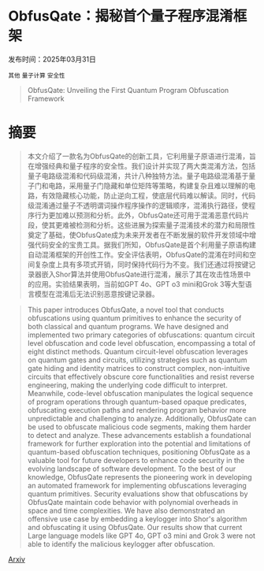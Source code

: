 # ObfusQate：揭秘首个量子程序混淆框架

发布时间：2025年03月31日

`其他` `量子计算` `安全性`

> ObfusQate: Unveiling the First Quantum Program Obfuscation Framework

# 摘要

> 本文介绍了一款名为ObfusQate的创新工具，它利用量子原语进行混淆，旨在增强经典和量子程序的安全性。我们设计并实现了两大类混淆方法，包括量子电路级混淆和代码级混淆，共计八种独特方法。量子电路级混淆基于量子门和电路，采用量子门隐藏和单位矩阵等策略，构建复杂且难以理解的电路，有效隐藏核心功能，防止逆向工程，使底层代码难以解读。同时，代码级混淆通过量子不透明谓词操作程序操作的逻辑顺序，混淆执行路径，使程序行为更加难以预测和分析。此外，ObfusQate还可用于混淆恶意代码片段，使其更难被检测和分析。这些进展为探索量子混淆技术的潜力和局限性奠定了基础，使ObfusQate成为未来开发者在不断发展的软件开发领域中增强代码安全的宝贵工具。据我们所知，ObfusQate是首个利用量子原语构建自动混淆框架的开创性工作。安全评估表明，ObfusQate的混淆在时间和空间复杂度上具有多项式开销，同时保持代码行为不变。我们还通过将按键记录器嵌入Shor算法并使用ObfusQate进行混淆，展示了其在攻击性场景中的应用。实验结果表明，当前如GPT 4o、GPT o3 mini和Grok 3等大型语言模型在混淆后无法识别恶意按键记录器。

> This paper introduces ObfusQate, a novel tool that conducts obfuscations using quantum primitives to enhance the security of both classical and quantum programs. We have designed and implemented two primary categories of obfuscations: quantum circuit level obfuscation and code level obfuscation, encompassing a total of eight distinct methods. Quantum circuit-level obfuscation leverages on quantum gates and circuits, utilizing strategies such as quantum gate hiding and identity matrices to construct complex, non-intuitive circuits that effectively obscure core functionalities and resist reverse engineering, making the underlying code difficult to interpret. Meanwhile, code-level obfuscation manipulates the logical sequence of program operations through quantum-based opaque predicates, obfuscating execution paths and rendering program behavior more unpredictable and challenging to analyze. Additionally, ObfusQate can be used to obfuscate malicious code segments, making them harder to detect and analyze. These advancements establish a foundational framework for further exploration into the potential and limitations of quantum-based obfuscation techniques, positioning ObfusQate as a valuable tool for future developers to enhance code security in the evolving landscape of software development. To the best of our knowledge, ObfusQate represents the pioneering work in developing an automated framework for implementing obfuscations leveraging quantum primitives. Security evaluations show that obfuscations by ObfusQate maintain code behavior with polynomial overheads in space and time complexities. We have also demonstrated an offensive use case by embedding a keylogger into Shor's algorithm and obfuscating it using ObfusQate. Our results show that current Large language models like GPT 4o, GPT o3 mini and Grok 3 were not able to identify the malicious keylogger after obfuscation.

[Arxiv](https://arxiv.org/abs/2503.23785)